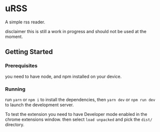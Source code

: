 # uRSS
A simple rss reader.

disclaimer this is still a work in progress and should not be used at the moment.

## Getting Started

### Prerequisites
you need to have node, and npm installed on your device.

### Running
run `yarn` or `npm i` to install the dependencies, 
then `yarn dev` or `npm run dev` to launch the development server.

To test the extension you need to have Developer mode enabled in the chrome extensions window.
then select `load unpacked` and pick the `dist/` directory.

